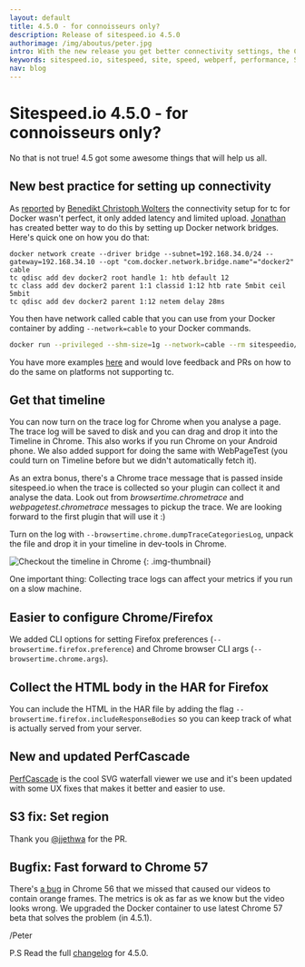 ```yaml
---
layout: default
title: 4.5.0 - for connoisseurs only?
description: Release of sitespeed.io 4.5.0
authorimage: /img/aboutus/peter.jpg
intro: With the new release you get better connectivity settings, the Chrome timeline and it is now easier to configure Chrome/Firefox.
keywords: sitespeed.io, sitespeed, site, speed, webperf, performance, S3
nav: blog
---
```


# Sitespeed.io 4.5.0 - for connoisseurs only?
No that is not true! 4.5 got some awesome things that will help us all.

## New best practice for setting up connectivity
As [reported](https://github.com/sitespeedio/browsertime/issues/271) by [Benedikt Christoph Wolters](https://github.com/worenga) the connectivity setup for tc for Docker wasn't perfect, it only added latency and limited upload. [Jonathan](https://twitter.com/beenanner) has created better way to do this by setting up Docker network bridges. Here's quick one on how you do that:

~~~
docker network create --driver bridge --subnet=192.168.34.0/24 --gateway=192.168.34.10 --opt "com.docker.network.bridge.name"="docker2" cable
tc qdisc add dev docker2 root handle 1: htb default 12
tc class add dev docker2 parent 1:1 classid 1:12 htb rate 5mbit ceil 5mbit
tc qdisc add dev docker2 parent 1:12 netem delay 28ms
~~~

You then have network called cable that you can use from your Docker container by adding <code>--network=cable</code> to your Docker commands.

~~~bash
docker run --privileged --shm-size=1g --network=cable --rm sitespeedio/sitespeed.io -c cable --browsertime.connectivity.engine external https://www.sitespeed.io/
~~~

You have more examples [here]({{site.baseurl}}/documentation/sitespeed.io/browsers/#change-connectivity) and would love feedback and PRs on how to do the same on platforms not supporting tc.

## Get that timeline
You can now turn on the trace log for Chrome when you analyse a page. The trace log will be saved to disk and you can drag and drop it into the Timeline in Chrome. This also works if you run Chrome on your Android phone. We also added support for doing the same with WebPageTest (you could turn on Timeline before but we didn't automatically fetch it).

As an extra bonus, there's a Chrome trace message that is passed inside sitespeed.io when the trace is collected so your plugin can collect it and analyse the data. Look out from *browsertime.chrometrace* and *webpagetest.chrometrace* messages to pickup the trace. We are looking forward to the first plugin that will use it :)

Turn on the log with <code>--browsertime.chrome.dumpTraceCategoriesLog</code>, unpack the file and drop it in your timeline in dev-tools in Chrome.


![Checkout the timeline in Chrome]({{site.baseurl}}/img/timeline.png)
{: .img-thumbnail}

One important thing: Collecting trace logs can affect your metrics if you run on a slow machine.

## Easier to configure Chrome/Firefox
We added CLI options for setting Firefox preferences (<code>--browsertime.firefox.preference</code>) and Chrome browser CLI args (<code>--browsertime.chrome.args</code>).

## Collect the HTML body in the HAR for Firefox
You can include the HTML in the HAR file by adding the flag <code>--browsertime.firefox.includeResponseBodies</code> so you can keep track of what is actually served from your server.

## New and updated PerfCascade
[PerfCascade](https://github.com/micmro/PerfCascade) is the cool SVG waterfall viewer we use and it's been updated with some UX fixes that makes it better and easier to use.

## S3 fix: Set region
Thank you [@jjethwa](https://github.com/jjethwa) for the PR.

## Bugfix: Fast forward to Chrome 57
There's [a bug](https://github.com/sitespeedio/browsertime/issues/284) in Chrome 56 that we missed that caused our videos to contain orange frames. The metrics is ok as far as we know but the video looks wrong. We upgraded the Docker container to use latest Chrome 57 beta that solves the problem (in 4.5.1).

/Peter

P.S Read the full [changelog](https://github.com/sitespeedio/sitespeed.io/blob/main/CHANGELOG.md) for 4.5.0.
